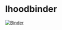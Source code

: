 # lhoodbinder

[![Binder](https://mybinder.org/badge_logo.svg)](https://mybinder.org/v2/gh/lukasheinrich/lhoodbinder/master)
